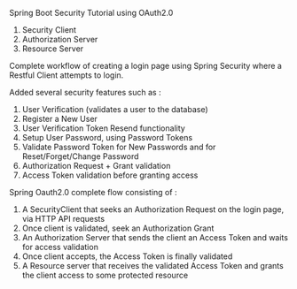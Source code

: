 Spring Boot Security Tutorial using OAuth2.0

1. Security Client
2. Authorization Server
3. Resource Server

Complete workflow of creating a login page using Spring Security where a Restful Client attempts to login.

Added several security features such as : 
1. User Verification (validates a user to the database)
2. Register a New User
3. User Verification Token Resend functionality
4. Setup User Password, using Password Tokens
5. Validate Password Token for New Passwords and for Reset/Forget/Change Password
6. Authorization Request + Grant validation
7. Access Token validation before granting access

Spring Oauth2.0 complete flow consisting of :

1. A SecurityClient that seeks an Authorization Request on the login page, via HTTP API requests
2. Once client is validated, seek an Authorization Grant
3. An Authorization Server that sends the client an Access Token and waits for access validation
4. Once client accepts, the Access Token is finally validated
5. A Resource server that receives the validated Access Token and grants the client access to some protected resource
